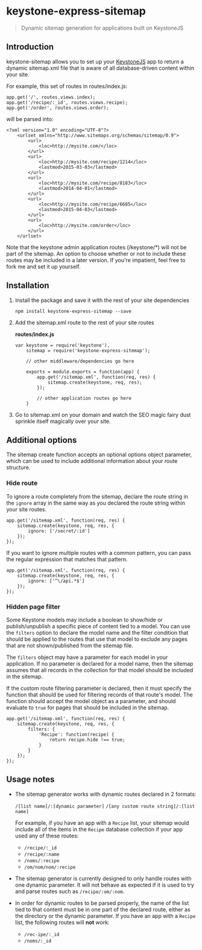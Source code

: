 # keystone-express-sitemap

> Dynamic sitemap generation for applications built on KeystoneJS

## Introduction

keystone-sitemap allows you to set up your [KeystoneJS](http://keystonejs.com/) app to return a dynamic sitemap.xml file that is aware of all database-driven content within your site.

For example, this set of routes in routes/index.js:
```
app.get('/', routes.views.index);
app.get('/recipe/:_id', routes.views.recipe);
app.get('/order', routes.views.order);
```

will be parsed into:
```
<?xml version="1.0" encoding="UTF-8"?>
	<urlset xmlns="http://www.sitemaps.org/schemas/sitemap/0.9">
		<url>
			<loc>http://mysite.com/</loc>
		</url>
		<url>
			<loc>http://mysite.com/recipe/1214</loc>
			<lastmod>2015-03-03</lastmod>
		</url>
		<url>
			<loc>http://mysite.com/recipe/8183</loc>
			<lastmod>2014-04-01</lastmod>
		</url>
		<url>
			<loc>http://mysite.com/recipe/6685</loc>
			<lastmod>2015-04-03</lastmod>
		</url>
		<url>
			<loc>http://mysite.com/order</loc>
		</url>
	</urlset>
```

Note that the keystone admin application routes (/keystone/*) will not be part of the sitemap. An option to choose whether or not to include these routes may be included in a later version. If you're impatient, feel free to fork me and set it up yourself.

## Installation

1. Install the package and save it with the rest of your site dependencies
	```
	npm install keystone-express-sitemap --save
	```

2. Add the sitemap.xml route to the rest of your site routes

	**routes/index.js**
	```
	var keystone = require('keystone'),
		sitemap = require('keystone-express-sitemap');

		// other middleware/dependencies go here

		exports = module.exports = function(app) {
			app.get('/sitemap.xml', function(req, res) {
				sitemap.create(keystone, req, res);
			});

			// other application routes go here
		}
	```

3. Go to sitemap.xml on your domain and watch the SEO magic fairy dust sprinkle itself magically over your site.

## Additional options
The sitemap create function accepts an optional options object parameter, which can be used to include additional information about your route structure.

### Hide route
To ignore a route completely from the sitemap, declare the route string in the `ignore` array in the same way as you declared the route string within your site routes.

```
app.get('/sitemap.xml', function(req, res) {
	sitemap.create(keystone, req, res, {
		ignore: ['/secret/:id']
	});
});
```

If you want to ignore multiple routes with a common pattern, you can pass the regular expression that matches that pattern.

```
app.get('/sitemap.xml', function(req, res) {
	sitemap.create(keystone, req, res, {
		ignore: ['^\/api.*$']
	});
});
```

### Hidden page filter
Some Keystone models may include a boolean to show/hide or publish/unpublish a specific piece of content tied to a model. You can use the `filters` option to declare the model name and the filter condition that should be applied to the routes that use that model to exclude any pages that are not shown/published from the sitemap file.

The `filters` object may have a parameter for each model in your application. If no parameter is declared for a model name, then the sitemap assumes that all records in the collection for that model should be included in the sitemap.

If the custom route filtering parameter is declared, then it must specify the function that should be used for filtering records of that route's model. The function should accept the model object as a parameter, and should evaluate to `true` for pages that should be included in the sitemap.

```
app.get('/sitemap.xml', function(req, res) {
	sitemap.create(keystone, req, res, {
		filters: {
			'Recipe': function(recipe) {
				return recipe.hide !== true;
			}
		}
	});
});
```


## Usage notes
* The sitemap generator works with dynamic routes declared in 2 formats:

	`/[list name]/:[dynamic parameter]`
	`/[any custom route string]/:[list name]`

	For example, if you have an app with a `Recipe` list, your sitemap would include all of the items in the `Recipe` database collection if your app used any of these routes:

	* `/recipe/:_id`
	* `/recipe/:name`
	* `/noms/:recipe`
	* `/om/nom/nom/:recipe`

* The sitemap generator is currently designed to only handle routes with one dynamic parameter. It will not behave as expected if it is used to try and parse routes such as `/recipe/:om/:nom`.

* In order for dynamic routes to be parsed properly, the name of the list tied to that content must be in one part of the declared route, either as the directory or the dynamic parameter. If you have an app with a `Recipe` list, the following routes will **not** work:

	* `/rec-ipe/:_id`
	* `/noms/:_id`
